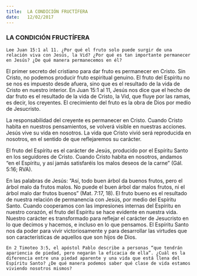 ```yaml
---
title:  LA CONDICIÓN FRUCTÍFERA
date:   12/02/2017
---
```


### LA CONDICIÓN FRUCTÍFERA

`Lee Juan 15:1 al 11. ¿Por qué el fruto solo puede surgir de una relación viva con Jesús, la Vid? ¿Por qué es tan importante permanecer en Jesús? ¿De qué manera permanecemos en él?`
 
El primer secreto del cristiano para dar fruto es permanecer en Cristo. Sin Cristo, no podemos producir fruto espiritual genuino. El fruto del Espíritu no se nos es impuesto desde afuera, sino que es el resultado de la vida de Cristo en nuestro interior. En Juan 15:1 al 11, Jesús nos dice que el hecho de dar fruto es el resultado de la vida de Cristo, la Vid, que fluye por las ramas, es decir, los creyentes. El crecimiento del fruto es la obra de Dios por medio de Jesucristo.

La responsabilidad del creyente es permanecer en Cristo. Cuando Cristo habita en nuestros pensamientos, se volverá visible en nuestras acciones. Jesús vive su vida en nosotros. La vida que Cristo vivió será reproducida en nosotros, en el sentido de que reflejaremos su carácter.

El fruto del Espíritu es el carácter de Jesús, producido por el Espíritu Santo en los seguidores de Cristo. Cuando Cristo habita en nosotros, andamos “en el Espíritu, y así jamás satisfaréis los malos deseos de la carne” (Gál. 5:16; RVA).

En las palabras de Jesús: “Así, todo buen árbol da buenos frutos, pero el árbol malo da frutos malos. No puede el buen árbol dar malos frutos, ni el árbol malo dar frutos buenos” (Mat. 7:17, 18). El fruto bueno es el resultado de nuestra relación de permanencia con Jesús, por medio del Espíritu Santo. Cuando cooperamos con las impresiones internas del Espíritu en nuestro corazón, el fruto del Espíritu se hace evidente en nuestra vida. Nuestro carácter es transformado para reflejar el carácter de Jesucristo en lo que decimos y hacemos, e incluso en lo que pensamos. El Espíritu Santo nos da poder para vivir victoriosamente y para desarrollar las virtudes que son características de aquellos que son hijos de Dios.

`En 2 Timoteo 3:5, el apóstol Pablo describe a personas “que tendrán apariencia de piedad, pero negarán la eficacia de ella”. ¿Cuál es la diferencia entre una piedad aparente y una vida que está llena del Espíritu Santo? ¿De qué manera podemos saber qué clase de vida estamos viviendo nosotros mismos?`